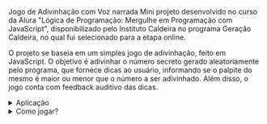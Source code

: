 Jogo de Adivinhação com Voz narrada
Mini projeto desenvolvido no curso da Alura "Lógica de Programação: Mergulhe em Programação com JavaScript", disponibilizado pelo Instituto Caldeira no programa Geração Caldeira, no qual fui selecionado para a etapa online.

O projeto se baseia em um simples jogo de adivinhação, feito em JavaScript. O objetivo é adivinhar o número secreto gerado aleatoriamente pelo programa, que fornece dicas ao usuário, informando se o palpite do mesmo é maior ou menor que o número a ser adivinhado. Além disso, o jogo conta com feedback auditivo das dicas.

<details>
  <summary>Aplicação</summary>
Gerar número secreto: O programa gera um número entre 1 e 100.

Palpites do usuário: O usuário insere palpites até adivinhar o número secreto.

Dicas interativas: O programa fornece dicas auditivas se o palpite do usuário é maior ou menor que o número secreto.

Contador de tentativas: O programa contabiliza o número de tentativas até o jogador acertar o número secreto.

Mensagem de vitória: Exibe uma mensagem ao usuário quando ele acerta o número secreto, informando o número de tentativas utilizadas.

Reiniciar jogo: O usuário pode iniciar um novo jogo após acertar o número secreto.

</details>
<details>
  <summary>Como jogar?</summary>
<a href="https://eduleandrors.github.io/NumeroSecretoComVoz/">Clique aqui para acessar o jogo.</a>

Uma mensagem de boas-vindas será exibida ao jogador.

O usuário deve inserir palpites até adivinhar o número secreto.

O jogo fornecerá feedback auditivo sobre se o palpite é maior ou menor que o número secreto.

Ao acertar o número, uma mensagem é exibida indicando a quantidade de tentativas necessárias.

O usuário pode clicar no botão "Novo jogo" para iniciar uma nova partida.

</details>
